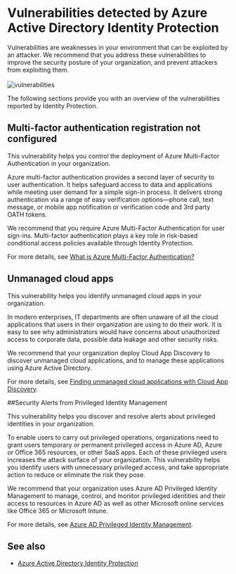 <properties
    pageTitle="Vulnerabilities detected by Azure Active Directory Identity Protection | Microsoft Azure"
    description="Overview of the vulnerabilities detected by Azure Active Directory Identity Protection."
    services="active-directory"
    keywords="azure active directory identity protection, cloud app discovery, managing applications, security, risk, risk level, vulnerability, security policy"
    documentationCenter=""
    authors="markusvi"
    manager="stevenpo"
    editor=""/>

<tags
    ms.service="active-directory"
    ms.workload="identity"
    ms.tgt_pltfrm="na"
    ms.devlang="na"
    ms.topic="article"
    ms.date="03/08/2016"
    ms.author="markvi"/>

# Vulnerabilities detected by Azure Active Directory Identity Protection 

Vulnerabilities are weaknesses in your environment that can be exploited by an attacker. We recommend that you address these vulnerabilities to improve the security posture of your organization, and prevent attackers from exploiting them.
<br><br>
![vulnerabilities](./media/active-directory-identityprotection-vulnerabilities/101.png "vulnerabilities")
<br>

The following sections provide you with an overview of the vulnerabilities reported by Identity Protection.

## Multi-factor authentication registration not configured 

This vulnerability helps you control the deployment of Azure Multi-Factor Authentication in your organization. 

Azure multi-factor authentication provides a second layer of security to user authentication. It helps safeguard access to data and applications while meeting user demand for a simple sign-in process. It delivers strong authentication via a range of easy verification options—phone call, text message, or mobile app notification or verification code and 3rd party OATH tokens.

We recommend that you require Azure Multi-Factor Authentication for user sign-ins. Multi-factor authentication plays a key role in risk-based conditional access policies available through Identity Protection.

For more details, see [What is Azure Multi-Factor Authentication?](../multi-factor-authentication/multi-factor-authentication.md)


## Unmanaged cloud apps

This vulnerability helps you identify unmanaged cloud apps in your organization.
 
In modern enterprises, IT departments are often unaware of all the cloud applications that users in their organization are using to do their work. It is easy to see why administrators would have concerns about unauthorized access to corporate data, possible data leakage and other security risks. 

We recommend that your organization deploy Cloud App Discovery to discover unmanaged cloud applications, and to manage these applications using Azure Active Directory.

For more details, see [Finding unmanaged cloud applications with Cloud App Discovery](active-directory-cloudappdiscovery-whatis.md).



##Security Alerts from Privileged Identity Management

This vulnerability helps you discover and resolve alerts about privileged identities in your organization.  

To enable users to carry out privileged operations, organizations need to grant users temporary or permanent privileged access in Azure AD, Azure or Office 365 resources, or other SaaS apps. Each of these privileged users increases the attack surface of your organization. This vulnerability helps you identify users with unnecessary privileged access, and take appropriate action to reduce or eliminate the risk they pose. 

We recommend that your organization uses Azure AD Privileged Identity Management to manage, control, and monitor privileged identities and their access to resources in Azure AD as well as other Microsoft online services like Office 365 or Microsoft Intune.

For more details, see [Azure AD Privileged Identity Management](active-directory-privileged-identity-management-configure.md). 



## See also

 - [Azure Active Directory Identity Protection](active-directory-identityprotection.md)

<!--HONumber=Apr16_HO1-->


